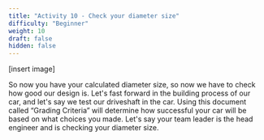 ```yaml
---
title: "Activity 10 - Check your diameter size"
difficulty: "Beginner"
weight: 10
draft: false
hidden: false
---
```

[insert image]

So now you have your calculated diameter size, so now we have to check how good our design is. Let's fast forward in the building process of our car, and let's say we test our driveshaft in the car. Using this document called “Grading Criteria” will determine how successful your car will be based on what choices you made. Let's say your team leader is the head engineer and is checking your diameter size.